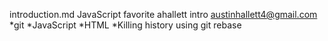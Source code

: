 introduction.md
JavaScript favorite
ahallett intro
austinhallett4@gmail.com
*git
*JavaScript
*HTML
*Killing history using git rebase
